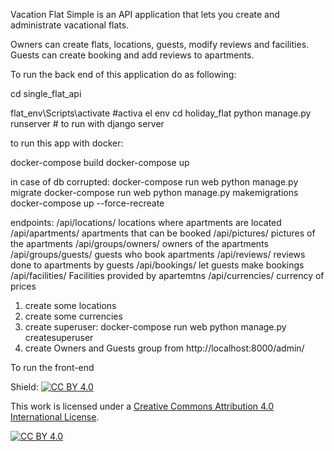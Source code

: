 Vacation Flat Simple is an API application that lets you create and administrate
vacational flats. 

Owners can create flats, locations, guests, modify reviews and facilities.
Guests can create booking and add reviews to apartments. 


To run the back end of this application do as following:

cd single_flat_api

flat_env\Scripts\activate #activa el env
cd holiday_flat
python manage.py runserver # to run with django server

to run this app with docker:

docker-compose build
docker-compose up

in case of db corrupted:
docker-compose run web python manage.py migrate
docker-compose run web python manage.py makemigrations
docker-compose up --force-recreate


endpoints: 
/api/locations/ locations where apartments are located
/api/apartments/ apartments that can be booked
/api/pictures/ pictures of the apartments
/api/groups/owners/ owners of the apartments
/api/groups/guests/ guests who book apartments 
/api/reviews/ reviews done to apartments by guests 
/api/bookings/ let guests make bookings
 /api/facilities/ Facilities provided by apartemtns
/api/currencies/ currency of prices

1. create some locations
2. create some currencies
3. create superuser:
docker-compose run web python manage.py createsuperuser
4. create Owners and Guests group from http://localhost:8000/admin/

To run the front-end 


Shield: [![CC BY 4.0][cc-by-shield]][cc-by]

This work is licensed under a
[Creative Commons Attribution 4.0 International License][cc-by].

[![CC BY 4.0][cc-by-image]][cc-by]

[cc-by]: http://creativecommons.org/licenses/by/4.0/
[cc-by-image]: https://i.creativecommons.org/l/by/4.0/88x31.png
[cc-by-shield]: https://img.shields.io/badge/License-CC%20BY%204.0-lightgrey.svg
